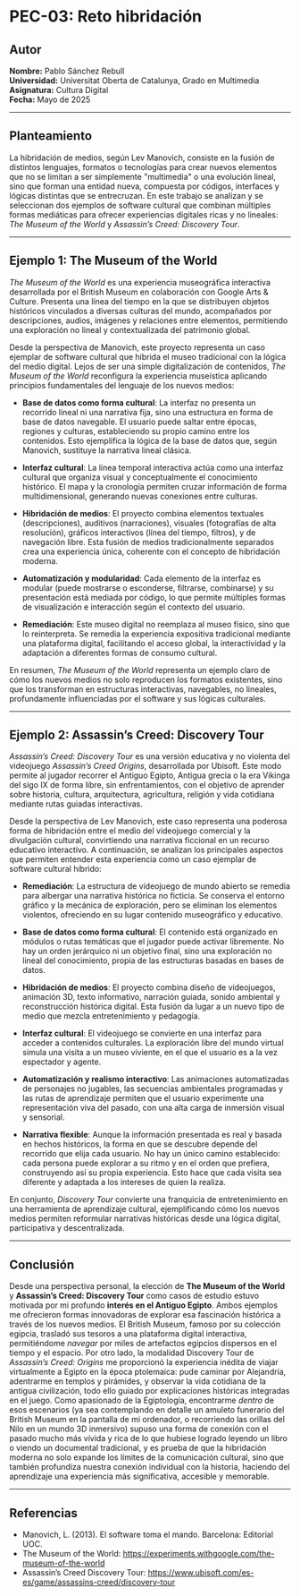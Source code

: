 # PEC-03: Reto hibridación

## Autor

**Nombre:** Pablo Sánchez Rebull  
**Universidad:** Universitat Oberta de Catalunya, Grado en Multimedia  
**Asignatura:** Cultura Digital  
**Fecha:** Mayo de 2025

---

## Planteamiento

La hibridación de medios, según Lev Manovich, consiste en la fusión de distintos lenguajes, formatos o tecnologías para crear nuevos elementos que no se limitan a ser simplemente "multimedia" o una evolución lineal, sino que forman una entidad nueva, compuesta por códigos, interfaces y lógicas distintas que se entrecruzan.
En este trabajo se analizan y se seleccionan dos ejemplos de software cultural que combinan múltiples formas mediáticas para ofrecer experiencias digitales ricas y no lineales: *The Museum of the World* y *Assassin’s Creed: Discovery Tour*.

---

## Ejemplo 1: The Museum of the World

*The Museum of the World* es una experiencia museográfica interactiva desarrollada por el British Museum en colaboración con Google Arts & Culture. Presenta una línea del tiempo en la que se distribuyen objetos históricos vinculados a diversas culturas del mundo, acompañados por descripciones, audios, imágenes y relaciones entre elementos, permitiendo una exploración no lineal y contextualizada del patrimonio global.

Desde la perspectiva de Manovich, este proyecto representa un caso ejemplar de software cultural que hibrida el museo tradicional con la lógica del medio digital. Lejos de ser una simple digitalización de contenidos, *The Museum of the World* reconfigura la experiencia museística aplicando principios fundamentales del lenguaje de los nuevos medios:

- **Base de datos como forma cultural**: La interfaz no presenta un recorrido lineal ni una narrativa fija, sino una estructura en forma de base de datos navegable. El usuario puede saltar entre épocas, regiones y culturas, estableciendo su propio camino entre los contenidos. Esto ejemplifica la lógica de la base de datos que, según Manovich, sustituye la narrativa lineal clásica.

- **Interfaz cultural**: La línea temporal interactiva actúa como una interfaz cultural que organiza visual y conceptualmente el conocimiento histórico. El mapa y la cronología permiten cruzar información de forma multidimensional, generando nuevas conexiones entre culturas.

- **Hibridación de medios**: El proyecto combina elementos textuales (descripciones), auditivos (narraciones), visuales (fotografías de alta resolución), gráficos interactivos (línea del tiempo, filtros), y de navegación libre. Esta fusión de medios tradicionalmente separados crea una experiencia única, coherente con el concepto de hibridación moderna.

- **Automatización y modularidad**: Cada elemento de la interfaz es modular (puede mostrarse o esconderse, filtrarse, combinarse) y su presentación está mediada por código, lo que permite múltiples formas de visualización e interacción según el contexto del usuario.

- **Remediación**: Este museo digital no reemplaza al museo físico, sino que lo reinterpreta. Se remedia la experiencia expositiva tradicional mediante una plataforma digital, facilitando el acceso global, la interactividad y la adaptación a diferentes formas de consumo cultural.

En resumen, *The Museum of the World* representa un ejemplo claro de cómo los nuevos medios no solo reproducen los formatos existentes, sino que los transforman en estructuras interactivas, navegables, no lineales, profundamente influenciadas por el software y sus lógicas culturales.

---


## Ejemplo 2: Assassin’s Creed: Discovery Tour

*Assassin’s Creed: Discovery Tour* es una versión educativa y no violenta del videojuego *Assassin’s Creed Origins*, desarrollada por Ubisoft. Este modo permite al jugador recorrer el Antiguo Egipto, Antigua grecia o la era Vikinga del sigo IX de forma libre, sin enfrentamientos, con el objetivo de aprender sobre historia, cultura, arquitectura, agricultura, religión y vida cotidiana mediante rutas guiadas interactivas.

Desde la perspectiva de Lev Manovich, este caso representa una poderosa forma de hibridación entre el medio del videojuego comercial y la divulgación cultural, convirtiendo una narrativa ficcional en un recurso educativo interactivo. A continuación, se analizan los principales aspectos que permiten entender esta experiencia como un caso ejemplar de software cultural híbrido:

- **Remediación**: La estructura de videojuego de mundo abierto se remedia para albergar una narrativa histórica no ficticia. Se conserva el entorno gráfico y la mecánica de exploración, pero se eliminan los elementos violentos, ofreciendo en su lugar contenido museográfico y educativo.

- **Base de datos como forma cultural**: El contenido está organizado en módulos o rutas temáticas que el jugador puede activar libremente. No hay un orden jerárquico ni un objetivo final, sino una exploración no lineal del conocimiento, propia de las estructuras basadas en bases de datos.

- **Hibridación de medios**: El proyecto combina diseño de videojuegos, animación 3D, texto informativo, narración guiada, sonido ambiental y reconstrucción histórica digital. Esta fusión da lugar a un nuevo tipo de medio que mezcla entretenimiento y pedagogía.

- **Interfaz cultural**: El videojuego se convierte en una interfaz para acceder a contenidos culturales. La exploración libre del mundo virtual simula una visita a un museo viviente, en el que el usuario es a la vez espectador y agente.

- **Automatización y realismo interactivo**: Las animaciones automatizadas de personajes no jugables, las secuencias ambientales programadas y las rutas de aprendizaje permiten que el usuario experimente una representación viva del pasado, con una alta carga de inmersión visual y sensorial.

- **Narrativa flexible**: Aunque la información presentada es real y basada en hechos históricos, la forma en que se descubre depende del recorrido que elija cada usuario. No hay un único camino establecido: cada persona puede explorar a su ritmo y en el orden que prefiera, construyendo así su propia experiencia. Esto hace que cada visita sea diferente y adaptada a los intereses de quien la realiza.

En conjunto, *Discovery Tour* convierte una franquicia de entretenimiento en una herramienta de aprendizaje cultural, ejemplificando cómo los nuevos medios permiten reformular narrativas históricas desde una lógica digital, participativa y descentralizada.


---

## Conclusión
Desde una perspectiva personal, la elección de **The Museum of the World** y **Assassin’s Creed: Discovery Tour** como casos de estudio estuvo motivada por mi profundo **interés en el Antiguo Egipto**. Ambos ejemplos me ofrecieron formas innovadoras de explorar esa fascinación histórica a través de los nuevos medios. El British Museum, famoso por su colección egipcia, trasladó sus tesoros a una plataforma digital interactiva, permitiéndome _navegar_ por miles de artefactos egipcios dispersos en el tiempo y el espacio. Por otro lado, la modalidad Discovery Tour de _Assassin’s Creed: Origins_ me proporcionó la experiencia inédita de viajar virtualmente a Egipto en la época ptolemaica: pude caminar por Alejandría, adentrarme en templos y pirámides, y observar la vida cotidiana de la antigua civilización, todo ello guiado por explicaciones históricas integradas en el juego. Como apasionado de la Egiptología, encontrarme _dentro_ de esos escenarios (ya sea contemplando en detalle un amuleto funerario del British Museum en la pantalla de mi ordenador, o recorriendo las orillas del Nilo en un mundo 3D inmersivo) supuso una forma de conexión con el pasado mucho más vívida y rica de lo que hubiese logrado leyendo un libro o viendo un documental tradicional, y es prueba de que la hibridación moderna no solo expande los límites de la comunicación cultural, sino que también profundiza nuestra conexión individual con la historia, haciendo del aprendizaje una experiencia más significativa, accesible y memorable.

---

## Referencias

- Manovich, L. (2013). El software toma el mando. Barcelona: Editorial UOC.
- The Museum of the World: https://experiments.withgoogle.com/the-museum-of-the-world
- Assassin’s Creed Discovery Tour: https://www.ubisoft.com/es-es/game/assassins-creed/discovery-tour

